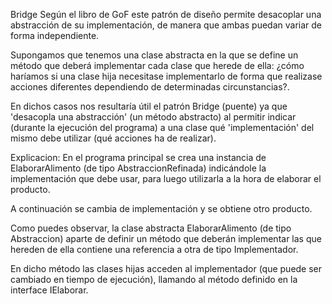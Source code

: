 Bridge
  Según el libro de GoF este patrón de diseño permite desacoplar una abstracción de su implementación, de manera que ambas puedan variar de forma independiente.

  Supongamos que tenemos una clase abstracta en la que se define un método que deberá implementar cada clase que herede de ella: ¿cómo haríamos si una clase hija necesitase implementarlo de forma que realizase acciones diferentes dependiendo de determinadas circunstancias?.

  En dichos casos nos resultaría útil el patrón Bridge (puente) ya que 'desacopla una abstracción' (un método abstracto) al permitir indicar (durante la ejecución del programa) a una clase qué 'implementación' del mismo debe utilizar (qué acciones ha de realizar).


Explicacion:
  En el programa principal se crea una instancia de ElaborarAlimento (de tipo AbstraccionRefinada) indicándole la implementación que debe usar, para luego utilizarla a la hora de elaborar el producto.

  A continuación se cambia de implementación y se obtiene otro producto.

  Como puedes observar, la clase abstracta ElaborarAlimento (de tipo Abstraccion) aparte de definir un método que deberán implementar las que hereden de ella contiene una referencia a otra de tipo Implementador.
  
  En dicho método las clases hijas acceden al implementador (que puede ser cambiado en tiempo de ejecución), llamando al método definido en la interface IElaborar.